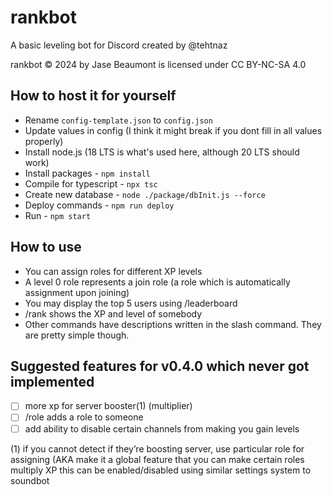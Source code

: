 # rankbot

A basic leveling bot for Discord created by @tehtnaz

 rankbot © 2024 by Jase Beaumont is licensed under CC BY-NC-SA 4.0 

## How to host it for yourself

-   Rename `config-template.json` to `config.json`
-   Update values in config (I think it might break if you dont fill in all values properly)
-   Install node.js (18 LTS is what's used here, although 20 LTS should work)
-   Install packages - `npm install`
-   Compile for typescript - `npx tsc`
-   Create new database - `node ./package/dbInit.js --force`
-   Deploy commands - `npm run deploy`
-   Run - `npm start`

## How to use

-   You can assign roles for different XP levels
-   A level 0 role represents a join role (a role which is automatically assignment upon joining)
-   You may display the top 5 users using /leaderboard
-   /rank shows the XP and level of somebody
-   Other commands have descriptions written in the slash command. They are pretty simple though.

## Suggested features for v0.4.0 which never got implemented

-   [ ] more xp for server booster(1) (multiplier)
-   [ ] /role adds a role to someone
-   [ ] add ability to disable certain channels from making you gain levels

(1) if you cannot detect if they’re boosting server, use particular role for assigning (AKA make it a global feature that you can make certain roles multiply XP
this can be enabled/disabled using similar settings system to soundbot
